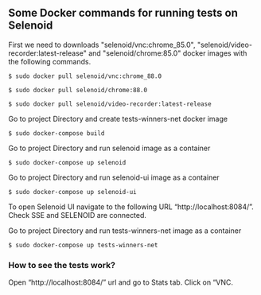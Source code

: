 ## Some Docker commands for running tests on Selenoid

First we need to downloads "selenoid/vnc:chrome_85.0", "selenoid/video-recorder:latest-release" and "selenoid/chrome:85.0" docker images with the following commands.

```$ sudo docker pull selenoid/vnc:chrome_88.0```

```$ sudo docker pull selenoid/chrome:88.0```

```$ sudo docker pull selenoid/video-recorder:latest-release```

Go to project Directory and create tests-winners-net docker image

```$ sudo docker-compose build```

Go to project Directory and run selenoid image as a container

```$ sudo docker-compose up selenoid```

Go to project Directory and run selenoid-ui image as a container

```$ sudo docker-compose up selenoid-ui```

To open Selenoid UI navigate to the following URL “http://localhost:8084/”.      Check SSE and SELENOID are connected.

Go to project Directory and run tests-winners-net image as a container

```$ sudo docker-compose up tests-winners-net```


### How to see the tests work?
Open “http://localhost:8084/” url and go to Stats tab. Click on “VNC.
